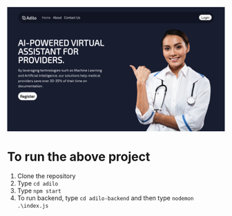 <img alt="adilo" src="./adilo/public/images/SS.png">

# To run the above project
1. Clone the repository
2. Type `cd adilo`
3. Type `npm start`
4. To run backend, type `cd adilo-backend` and then type `nodemon .\index.js`